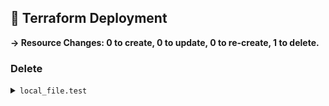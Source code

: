 ## 📝 Terraform Deployment

**→ Resource Changes: 0 to create, 0 to update, 0 to re-create, 1 to delete.**

### Delete

<details><summary><code>local_file.test</code></summary>

```diff
- content              = (sensitive value) -> null
- content_base64sha256 = "y2eIXVRNQ6JeLI7uUlBafe2nthM8VW31OY9EcMW2Tdc=" -> null
- content_base64sha512 = "b6MH8eFrO8x1mqwnv0uG9aa8ss+QndkUgyVvwDL/m440fY5w0PTYhNwzMeOZerMNQqKRu9FdEEcWhvuk+i+r0Q==" -> null
- content_md5          = "8a22bbb35f6d4bae9a525439ff73404e" -> null
- content_sha1         = "ec95e23aec3f635e195cb68d3b8b212ed0ff0da7" -> null
- content_sha256       = "cb67885d544d43a25e2c8eee52505a7deda7b6133c556df5398f4470c5b64dd7" -> null
- content_sha512       = "6fa307f1e16b3bcc759aac27bf4b86f5a6bcb2cf909dd91483256fc032ff9b8e347d8e70d0f4d884dc3331e3997ab30d42a291bbd15d10471686fba4fa2fabd1" -> null
- directory_permission = "0777" -> null
- file_permission      = "0777" -> null
- filename             = "../test.txt" -> null
- id                   = "ec95e23aec3f635e195cb68d3b8b212ed0ff0da7" -> null
```

</details>